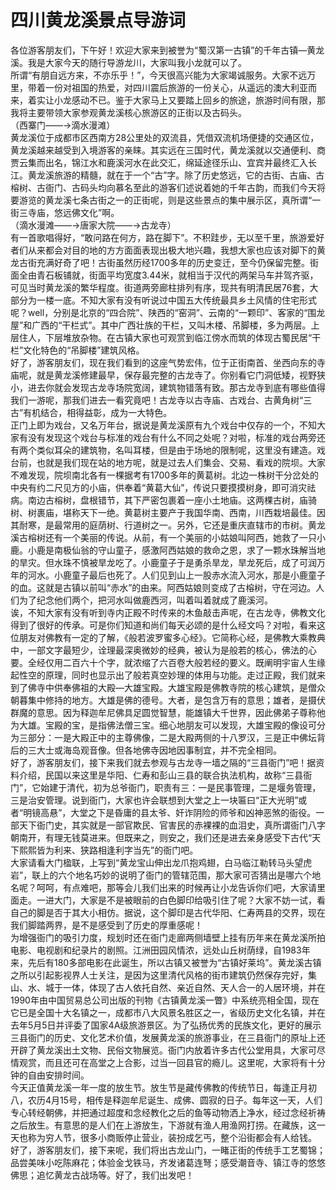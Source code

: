 # 四川黄龙溪景点导游词  
各位游客朋友们，下午好！欢迎大家来到被誉为“蜀汉第一古镇”的千年古镇—黄龙溪。我是大家今天的随行导游龙川，大家叫我小龙就可以了。  
所谓“有朋自远方来，不亦乐乎！”，今天很高兴能为大家竭诚服务。大家不远万里，带着一份对祖国的热爱，对四川震后旅游的一份关心，从遥远的澳大利亚而来，着实让小龙感动不已。鉴于大家马上又要踏上回乡的旅途，旅游时间有限，那我将主要带领大家参观黄龙溪核心旅游区的正街以及古码头。  
（西寨门——→滴水漫滩）  
黄龙溪位于成都市区西南方28公里处的双流县，凭借双流机场便捷的交通区位，黄龙溪越来越受到入境游客的亲睐。其实远在三国时代，黄龙溪就以交通便利、商贾云集而出名，锦江水和鹿溪河水在此交汇，绵延途径乐山、宜宾并最终汇入长江。黄龙溪旅游的精髓，就在于一个“古”字。除了历史悠远，它的古街、古庙、古榕树、古衙门、古码头均向慕名至此的游客们述说着她的千年古韵，而我们今天将要游览的黄龙溪七条古街之一的正街呢，则是这些景点的集中展示区，真所谓“一街三寺庙，悠远佛文化”啊。  
（滴水漫滩——→唐家大院——→古龙寺）  
有一首歌唱得好，“敢问路在何方，路在脚下”。不积跬步，无以至千里，旅游爱好者们从来都会对目的地的方方面面表现出极大地兴趣，我想大家也应该对脚下的黄龙古街充满好奇了吧！古街虽然历经1700多年的历史变迁，至今仍保留完整。街面全由青石板铺就，街面平均宽度3.44米，就相当于汉代的两架马车并驾齐驱，可见当时黄龙溪的繁华程度。街道两旁廊柱排列有序，现共有明清民居76套，大部分为一楼一底。不知大家有没有听说过中国五大传统最具乡土风情的住宅形式呢？well，分别是北京的“四合院”、陕西的“窑洞”、云南的“一颗印”、客家的“围龙屋”和广西的“干栏式”。其中广西壮族的干栏，又叫木楼、吊脚楼，多为两层。上层住人，下层堆放杂物。在古镇大家也可观赏到临江傍水而筑的体现古蜀民居“干栏”文化特色的“吊脚楼”建筑风格。  
好了，游客朋友们，现在我们看到的这座气势宏伟，位于正街南首、坐西向东的寺庙呢，就是黄龙溪修建最早，保存最完整的古龙寺了。你别看它门洞低矮，视野狭小，进去你就会发现古龙寺场院宽阔，建筑物错落有致。那古龙寺到底有哪些值得我们一游呢，那我们进去一看究竟吧！古龙寺以古寺庙、古戏台、古黄角树“三古”有机结合，相得益彰，成为一大特色。  
正门上即为戏台，又名万年台，据说是黄龙溪原有九个戏台中仅存的一个，不知大家有没有发现这个戏台与标准的戏台有什么不同之处呢？对啦，标准的戏台两旁还有两个类似耳朵的建筑物，名叫耳楼，但是由于场地的限制呢，这里没有建造。戏台前，也就是我们现在站的地方呢，就是过去人们集会、交易、看戏的院坝。大家不难发现，院坝南北各有一棵据考有1700多年的黄葛树。北边一株树干分岔处的中央有约二尺见方的小庙，供奉着“黄葛大仙”，传说只要摸摸树身，即可消灾祛病。南边古榕树，盘根错节，其下严密包裹着一座小土地庙。这两棵古树，庙骑树、树裹庙，堪称天下一绝。黄葛树主要产于我国华南、西南，川西栽培最佳。因其耐寒，是最常用的庭荫树、行道树之一。另外，它还是重庆直辖市的市树。黄龙溪古榕树还有一个美丽的传说。从前，有一个美丽的小姑娘叫阿西，她救了一只小鹿。小鹿是南极仙翁的守山童子，感激阿西姑娘的救命之恩，求了一颗水珠解当地的旱灾。但水珠不慎被旱龙吃了。小鹿童子于是勇杀旱龙，旱龙死后，成了可润万年的河水。小鹿童子最后也死了。人们见到山上一股赤水流入河水，那是小鹿童子的血。这就是古镇以前叫“赤水”的由来。阿西姑娘则变成了古榕树，守在河边。人们为了纪念他们两个，把河水叫做鹿西河，叫着叫着就成了鹿溪河。  
诶，不知大家有没有听到寺内正殿不时传来的木鱼敲击声呢，在古龙寺，佛教文化得到了很好的传承。可是你们知道和尚们每天必颂的是什么经文吗？对啦，看来这位朋友对佛教有一定的了解，《般若波罗蜜多心经》。它简称心经，是佛教大乘教典中，一部文字最短少，诠理最深奥微妙的经典，被认为是般若的核心，佛法的心要。全经仅用二百六十个字，就浓缩了六百卷大般若经的要义。既阐明宇宙人生缘起性空的原理，同时也显示出了般若真空妙理的体用与功能。走过正殿，我们就来到了佛寺中供奉佛祖的大殿—大雄宝殿。大雄宝殿是佛教寺院的核心建筑，是僧众朝暮集中修持的地方。大雄是佛的德号。大者，是包含万有的意思；雄者，是摄伏群魔的意思。因为释迦牟尼佛具足圆觉智慧，能雄镇大千世界，因此佛弟子尊称他为大雄。宝殿的宝，是指佛法僧三宝。细心地朋友可以发现，大雄宝殿的像设可分为三部分：一是大殿正中的主尊佛像，二是大殿两侧的十八罗汉，三是正中佛坛背后的三大士或海岛观音像。但各地佛寺因地因事制宜，并不完全相同。  
好了，游客朋友们，接下来我们就去参观与古龙寺一墙之隔的“三县衙门”吧！据资料介绍，民国以来这里是华阳、仁寿和彭山三县的联合执法机构，故称“三县衙门”，它始建于清代，初为总爷衙门，职责有三：一是民事管理，二是堰务管理，三是治安管理。说到衙门，大家也许会联想到大堂之上一块匾曰“正大光明”或者“明镜高悬”，大堂之下是昏庸的县太爷、奸诈阴险的师爷和凶神恶煞的衙役。一部天下衙门史，其实就是一部官欺民、官害民的赤裸裸的血泪史，真所谓衙门八字朝南开，有理无钱莫进来。但既来之，则安之，我们还是进去亲身感受下古代“天下熙熙皆为利来、狭路相逢利字当先”的衙门吧。  
大家请看大门楹联，上写到“黄龙宝山伸出龙爪抱鸡翅，白马临江勒转马头望虎岩”，联上的六个地名巧妙的说明了衙门的管辖范围，那大家可否猜出是哪六个地名呢？呵呵，有点难吧，那等会儿我们出来的时候再让小龙告诉你们吧，大家请里面走。一进大门，大家是不是被眼前的白色脚印给吸引住了呢？大家不妨一试，看自己的脚是否于其大小相仿。据说，这个脚印是古代华阳、仁寿两县的交界，现在我们脚踏两界，是不是感受到了历史的厚重感呢！  
为增强衙门的吸引力度，规划时还在衙门走廊两侧墙壁上挂有历年来在黄龙溪所拍电影、电视剧和纪录片的剧照。江洲田园风情浓，远处山丘树荫绿，自1983年来，先后有180多部电影在此诞生，所以古镇又被誉为“古镇好莱坞”。黄龙溪古镇之所以引起影视界人士关注，是因为这里清代风格的街市建筑仍然保存完好，集山、水、城于一体，体现了古人依托自然、亲近自然、天人合一的人居环境，并在1990年由中国贸易总公司出版的刊物《古镇黄龙溪一瞥》中系统亮相全国，现在它已是全国十大名镇之一，成都市八大风景名胜区之一，省级历史文化名镇，并在去年5月5日并评委了国家4A级旅游景区。为了弘扬优秀的民族文化，更好的展示三县衙门的历史、文化艺术价值，发展黄龙溪的旅游事业，在三县衙门的原址上还开辟了黄龙溪出土文物、民俗文物展览。衙门内放着许多古代公堂用具，大家可尽情观赏，而且还可在高堂之上合影，过当一回县官的瘾儿。这里呢，大家将有十分钟的自由安排时间。  
今天正值黄龙溪一年一度的放生节。放生节是藏传佛教的传统节日，每逢正月初八，农历4月15号，相传是释迦牟尼诞生、成佛、圆寂的日子。每年这一天，人们专心转经朝佛，并把通过超度和念经教化之后的鱼等动物洒上净水，经过念经祈祷之后放生。有意思的是人们在上游放生，下游就有渔人用渔网打捞。在藏族，这一天也称为穷人节，很多小商贩停止营业，装扮成乞丐，整个沿街都会有人给钱。  
好了，游客朋友们，接下来呢，我们将出古龙山门，一睹正街的传统手工艺蜀锦；品尝美味小吃陈麻花；体验金戈铁马，齐发诸葛连弩；感受潮音寺、镇江寺的悠悠佛思；追忆黄龙古战场等。好了，我们出发吧！  
<!-- Last processed: 2025-07-22 03:44:29 -->
